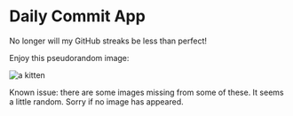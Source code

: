 Daily Commit App
================
No longer will my GitHub streaks be less than perfect!

Enjoy this pseudorandom image:

![a kitten](http://placekitten.com/600/100 "a kitten")

Known issue: there are some images missing from some of these. It seems a little random. Sorry if no image has appeared.